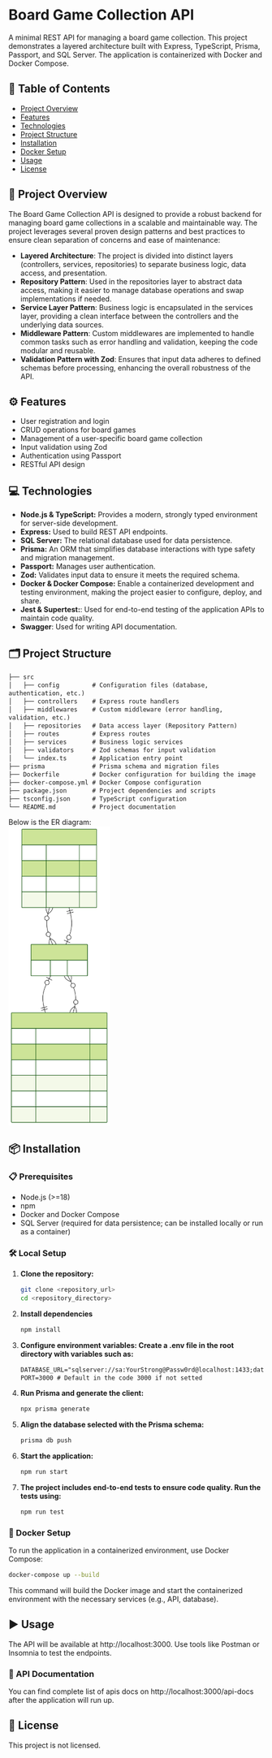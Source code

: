 # Board Game Collection API

A minimal REST API for managing a board game collection. This project demonstrates a layered architecture built with Express, TypeScript, Prisma, Passport, and SQL Server. The application is containerized with Docker and Docker Compose.

## 📑 Table of Contents

- [Project Overview](#project-overview)
- [Features](#features)
- [Technologies](#technologies)
- [Project Structure](#project-structure)
- [Installation](#installation)
- [Docker Setup](#docker-setup)
- [Usage](#usage)
- [License](#license)

## 📖 Project Overview

The Board Game Collection API is designed to provide a robust backend for managing board game collections in a scalable and maintainable way. The project leverages several proven design patterns and best practices to ensure clean separation of concerns and ease of maintenance:

- **Layered Architecture**: The project is divided into distinct layers (controllers, services, repositories) to separate business logic, data access, and presentation.
- **Repository Pattern**: Used in the repositories layer to abstract data access, making it easier to manage database operations and swap implementations if needed.
- **Service Layer Pattern**: Business logic is encapsulated in the services layer, providing a clean interface between the controllers and the underlying data sources.
- **Middleware Pattern**: Custom middlewares are implemented to handle common tasks such as error handling and validation, keeping the code modular and reusable.
- **Validation Pattern with Zod**: Ensures that input data adheres to defined schemas before processing, enhancing the overall robustness of the API.

## ⚙️ Features

- User registration and login
- CRUD operations for board games
- Management of a user-specific board game collection
- Input validation using Zod
- Authentication using Passport
- RESTful API design

## 💻 Technologies

- **Node.js & TypeScript:** Provides a modern, strongly typed environment for server-side development.
- **Express:** Used to build REST API endpoints.
- **SQL Server:** The relational database used for data persistence.
- **Prisma:** An ORM that simplifies database interactions with type safety and migration management.
- **Passport:** Manages user authentication.
- **Zod:** Validates input data to ensure it meets the required schema.
- **Docker & Docker Compose:** Enable a containerized development and testing environment, making the project easier to configure, deploy, and share.
- **Jest & Supertest:**: Used for end-to-end testing of the application APIs to maintain code quality.
- **Swagger**: Used for writing API documentation.

## 🗂 Project Structure

```plaintext
├── src
│   ├── config         # Configuration files (database, authentication, etc.)
│   ├── controllers    # Express route handlers
│   ├── middlewares    # Custom middleware (error handling, validation, etc.)
│   ├── repositories   # Data access layer (Repository Pattern)
│   ├── routes         # Express routes
│   ├── services       # Business logic services
│   ├── validators     # Zod schemas for input validation
│   └── index.ts       # Application entry point
├── prisma             # Prisma schema and migration files
├── Dockerfile         # Docker configuration for building the image
├── docker-compose.yml # Docker Compose configuration
├── package.json       # Project dependencies and scripts
├── tsconfig.json      # TypeScript configuration
└── README.md          # Project documentation
```

Below is the ER diagram:<br>
<img src="./app_erd.svg" alt="Image not found." width="200">

## 📦 Installation

### 📋 Prerequisites

- Node.js (>=18)
- npm
- Docker and Docker Compose
- SQL Server (required for data persistence; can be installed locally or run as a container)

### 🛠️ Local Setup

1. **Clone the repository:**

   ```bash
   git clone <repository_url>
   cd <repository_directory>
   ```

2. **Install dependencies**

   ```bash
   npm install
   ```

3. **Configure environment variables: Create a .env file in the root directory with variables such as:**

   ```env
   DATABASE_URL="sqlserver://sa:YourStrong@Passw0rd@localhost:1433;database=boardgames;encrypt=false;trustServerCertificate=true"
   PORT=3000 # Default in the code 3000 if not setted
   ```

4. **Run Prisma and generate the client:**

   ```bash
   npx prisma generate
   ```

5. **Align the database selected with the Prisma schema:**

   ```bash
   prisma db push
   ```

6. **Start the application:**

   ```bash
   npm run start
   ```

7. **The project includes end-to-end tests to ensure code quality. Run the tests using:**

   ```bash
   npm run test
   ```

### 🐳 Docker Setup

To run the application in a containerized environment, use Docker Compose:

```bash
docker-compose up --build
```

This command will build the Docker image and start the containerized environment with the necessary services (e.g., API, database).

## ▶️ Usage

The API will be available at http://localhost:3000. Use tools like Postman or Insomnia to test the endpoints.

### 🔌 API Documentation

You can find complete list of apis docs on http://localhost:3000/api-docs after the application will run up.

## 📜 License

This project is not licensed.
